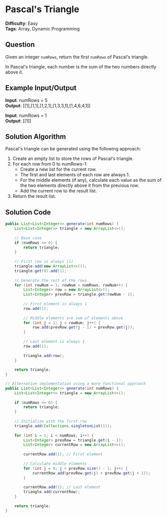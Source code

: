 # Pascal's Triangle

**Difficulty**: Easy  
**Tags**: Array, Dynamic Programming

## Question
Given an integer `numRows`, return the first `numRows` of Pascal's triangle.

In Pascal's triangle, each number is the sum of the two numbers directly above it.

## Example Input/Output
**Input**: numRows = 5  
**Output**: [[1],[1,1],[1,2,1],[1,3,3,1],[1,4,6,4,1]]

**Input**: numRows = 1  
**Output**: [[1]]

## Solution Algorithm
Pascal's triangle can be generated using the following approach:

1. Create an empty list to store the rows of Pascal's triangle.
2. For each row from 0 to numRows-1:
   - Create a new list for the current row.
   - The first and last elements of each row are always 1.
   - For the middle elements (if any), calculate each value as the sum of the two elements directly above it from the previous row.
   - Add the current row to the result list.
3. Return the result list.

## Solution Code
```java
public List<List<Integer>> generate(int numRows) {
    List<List<Integer>> triangle = new ArrayList<>();
    
    // Base case
    if (numRows <= 0) {
        return triangle;
    }
    
    // First row is always [1]
    triangle.add(new ArrayList<>());
    triangle.get(0).add(1);
    
    // Generate the rest of the rows
    for (int rowNum = 1; rowNum < numRows; rowNum++) {
        List<Integer> row = new ArrayList<>();
        List<Integer> prevRow = triangle.get(rowNum - 1);
        
        // First element is always 1
        row.add(1);
        
        // Middle elements are sum of elements above
        for (int j = 1; j < rowNum; j++) {
            row.add(prevRow.get(j - 1) + prevRow.get(j));
        }
        
        // Last element is always 1
        row.add(1);
        
        triangle.add(row);
    }
    
    return triangle;
}
```

```java
// Alternative implementation using a more functional approach
public List<List<Integer>> generate(int numRows) {
    List<List<Integer>> triangle = new ArrayList<>();
    
    if (numRows <= 0) {
        return triangle;
    }
    
    // Initialize with the first row
    triangle.add(Collections.singletonList(1));
    
    for (int i = 1; i < numRows; i++) {
        List<Integer> prevRow = triangle.get(i - 1);
        List<Integer> currentRow = new ArrayList<>();
        
        currentRow.add(1); // First element
        
        // Calculate middle elements
        for (int j = 0; j < prevRow.size() - 1; j++) {
            currentRow.add(prevRow.get(j) + prevRow.get(j + 1));
        }
        
        currentRow.add(1); // Last element
        triangle.add(currentRow);
    }
    
    return triangle;
}
``` 
